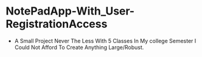# NotePadApp-With_User-RegistrationAccess
- A Small Project Never The Less With 5 Classes In My college Semester 
I Could Not Afford To Create Anything Large/Robust.
